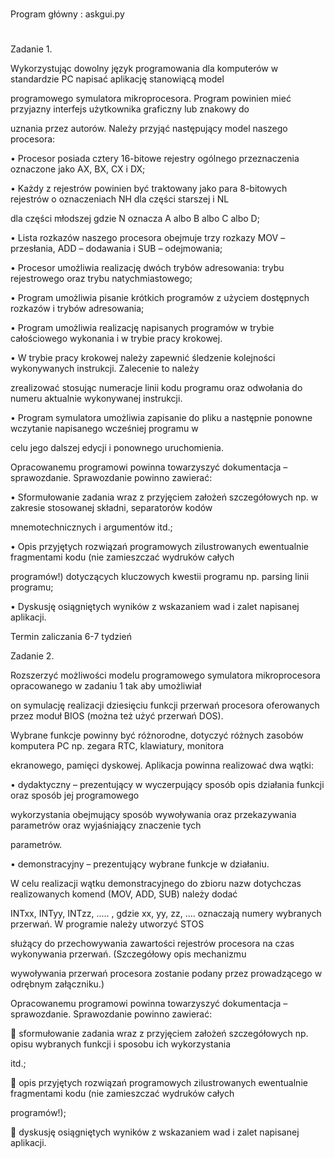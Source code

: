 #

Program główny : askgui.py

#


Zadanie 1.

Wykorzystując dowolny język programowania dla komputerów w standardzie PC napisać aplikację stanowiącą model

programowego symulatora mikroprocesora. Program powinien mieć przyjazny interfejs użytkownika graficzny lub znakowy do

uznania przez autorów. Należy przyjąć następujący model naszego procesora:

• Procesor posiada cztery 16-bitowe rejestry ogólnego przeznaczenia oznaczone jako AX, BX, CX i DX;

• Każdy z rejestrów powinien być traktowany jako para 8-bitowych rejestrów o oznaczeniach NH dla części starszej i NL

dla części młodszej gdzie N oznacza A albo B albo C albo D;

• Lista rozkazów naszego procesora obejmuje trzy rozkazy MOV – przesłania, ADD – dodawania i SUB – odejmowania;

• Procesor umożliwia realizację dwóch trybów adresowania: trybu rejestrowego oraz trybu natychmiastowego;

• Program umożliwia pisanie krótkich programów z użyciem dostępnych rozkazów i trybów adresowania;

• Program umożliwia realizację napisanych programów w trybie całościowego wykonania i w trybie pracy krokowej.

• W trybie pracy krokowej należy zapewnić śledzenie kolejności wykonywanych instrukcji. Zalecenie to należy

zrealizować stosując numeracje linii kodu programu oraz odwołania do numeru aktualnie wykonywanej instrukcji.

• Program symulatora umożliwia zapisanie do pliku a następnie ponowne wczytanie napisanego wcześniej programu w

celu jego dalszej edycji i ponownego uruchomienia.

Opracowanemu programowi powinna towarzyszyć dokumentacja – sprawozdanie. Sprawozdanie powinno zawierać:

• Sformułowanie zadania wraz z przyjęciem założeń szczegółowych np. w zakresie stosowanej składni, separatorów kodów

mnemotechnicznych i argumentów itd.;

• Opis przyjętych rozwiązań programowych zilustrowanych ewentualnie fragmentami kodu (nie zamieszczać wydruków całych

programów!) dotyczących kluczowych kwestii programu np. parsing linii programu;

• Dyskusję osiągniętych wyników z wskazaniem wad i zalet napisanej aplikacji.

Termin zaliczania 6-7 tydzień

Zadanie 2.

Rozszerzyć możliwości modelu programowego symulatora mikroprocesora opracowanego w zadaniu 1 tak aby umożliwiał

on symulację realizacji dziesięciu funkcji przerwań procesora oferowanych przez moduł BIOS (można też użyć przerwań DOS).

Wybrane funkcje powinny być różnorodne, dotyczyć różnych zasobów komputera PC np. zegara RTC, klawiatury, monitora

ekranowego, pamięci dyskowej. Aplikacja powinna realizować dwa wątki:

• dydaktyczny – prezentujący w wyczerpujący sposób opis działania funkcji oraz sposób jej programowego

wykorzystania obejmujący sposób wywoływania oraz przekazywania parametrów oraz wyjaśniający znaczenie tych

parametrów.

• demonstracyjny – prezentujący wybrane funkcje w działaniu.

W celu realizacji wątku demonstracyjnego do zbioru nazw dotychczas realizowanych komend (MOV, ADD, SUB) należy dodać

INTxx, INTyy, INTzz, ..... , gdzie xx, yy, zz, .... oznaczają numery wybranych przerwań. W programie należy utworzyć STOS

służący do przechowywania zawartości rejestrów procesora na czas wykonywania przerwań. (Szczegółowy opis mechanizmu

wywoływania przerwań procesora zostanie podany przez prowadzącego w odrębnym załączniku.)

Opracowanemu programowi powinna towarzyszyć dokumentacja – sprawozdanie. Sprawozdanie powinno zawierać:

 sformułowanie zadania wraz z przyjęciem założeń szczegółowych np. opisu wybranych funkcji i sposobu ich wykorzystania

itd.;

 opis przyjętych rozwiązań programowych zilustrowanych ewentualnie fragmentami kodu (nie zamieszczać wydruków całych

programów!);

 dyskusję osiągniętych wyników z wskazaniem wad i zalet napisanej aplikacji.

